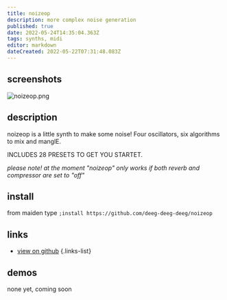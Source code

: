 ```yaml
---
title: noizeop
description: more complex noise generation
published: true
date: 2022-05-24T14:35:04.363Z
tags: synths, midi
editor: markdown
dateCreated: 2022-05-22T07:31:48.083Z
---
```


## screenshots

![noizeop.png](/community/deeg_deeg_deeg/noizeop.png)


## description

noizeop is a little synth to make some noise! Four oscillators, six algorithms to mix and manglE.

INCLUDES 28 PRESETS TO GET YOU STARTET.



*please note! at the moment "noizeop" only works if both reverb and compressor are set to "off"*


## install

from maiden type
`;install https://github.com/deeg-deeg-deeg/noizeop`

## links

- [view on github](https://github.com/deeg-deeg-deeg/noizeop)
{.links-list}

## demos

none yet, coming soon